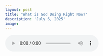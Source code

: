 ```yaml
---
layout: post
title: "What is God Doing Right Now?"
description: 'July 6, 2025'
image:
---
```


<audio controls>
  <source src="assets/audio/fbc_2025-07-06_sermon.mp3" type="audio/mp3">
Your browser does not support the audio element.
</audio>
